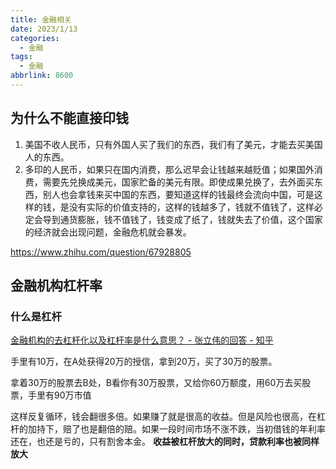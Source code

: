 ```yaml
---
title: 金融相关
date: 2023/1/13
categories:
  - 金融
tags:
  - 金融
abbrlink: 8600
---
```


## 为什么不能直接印钱
1. 美国不收人民币，只有外国人买了我们的东西，我们有了美元，才能去买美国人的东西。
2. 多印的人民币，如果只在国内消费，那么迟早会让钱越来越贬值；如果国外消费，需要先兑换成美元，国家贮备的美元有限。即使成果兑换了，去外面买东西，别人也会拿钱来买中国的东西，要知道这样的钱最终会流向中国，可是这样的钱，是没有实际的价值支持的，这样的钱越多了，钱就不值钱了，这样必定会导到通货膨胀，钱不值钱了，钱变成了纸了，钱就失去了价值，这个国家的经济就会出现问题，金融危机就会暴发。

https://www.zhihu.com/question/67928805

## 金融机构杠杆率

### 什么是杠杆
[金融机构的去杠杆化以及杠杆率是什么意思？ - 张立伟的回答 - 知乎](https://www.zhihu.com/question/20417339/answer/136814369)

手里有10万，在A处获得20万的授信，拿到20万，买了30万的股票。

拿着30万的股票去B处，B看你有30万股票，又给你60万额度，用60万去买股票，手里有90万市值

这样反复循环，钱会翻很多倍。如果赚了就是很高的收益。但是风险也很高，在杠杆的加持下，赔了也是翻倍的赔。如果一段时间市场不涨不跌，当初借钱的年利率还在，也还是亏的，只有割舍本金。
**收益被杠杆放大的同时，贷款利率也被同样放大**